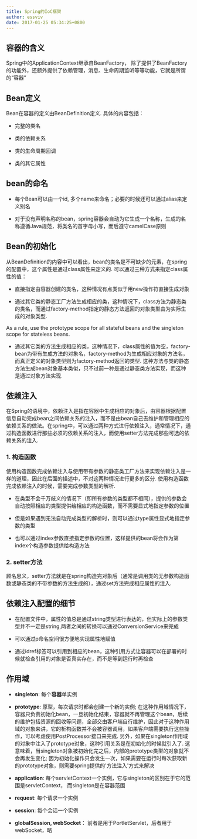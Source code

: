 ```yaml
---
title: Spring的IoC框架
author: essviv
date: 2017-01-25 05:34:25+0800
---
```


## 容器的含义

Spring中的ApplicationContext继承自BeanFactory， 除了提供了BeanFactory的功能外，还额外提供了依赖管理，消息、生命周期监听等等功能，它就是所谓的“容器”

## Bean定义

Bean在容器的定义由BeanDefinition定义. 具体的内容包括：

* 完整的类名

* 类的依赖关系

* 类的生命周期回调

* 类的其它属性

## bean的命名

* 每个Bean可以由一个id, 多个name来命名；必要的时候还可以通过alias来定义别名

* 对于没有声明名称的bean，spring容器会自动为它生成一个名称，生成的名称遵循Java规范，将类名的首字母小写，而后遵守camelCase原则

## Bean的初始化

从BeanDefinition的内容中可以看出，bean的类名是不可缺少的元素，在spring的配置中，这个属性是通过class属性来定义的. 可以通过三种方式来指定class属性的值：

* 直接指定由容器创建的类名，这种情况有点类似于用new操作符直接生成对象

* 通过其它类的静态工厂方法生成相应的类，这种情况下，class方法为静态类的类名，而通过factory-method指定的静态方法返回的对象类型由为实际生成的对象类型.

As a rule, use the prototype scope for all stateful beans and the singleton scope for stateless beans.

* 通过其它类的方法生成相应的类，这种情况下，class属性的值为空，factory-bean为带有生成方法的对象名，factory-method为生成相应对象的方法名，而真正定义的对象类型则为factory-method返回的类型. 这种方法与类的静态方法生成bean对象基本类似，只不过前一种是通过静态类方法实现，而这种是通过对象方法实现. 

## 依赖注入

在Spring的语境中，依赖注入是指在容器中生成相应的对象后，由容器根据配置信息自动完成bean之间依赖关系的注入，而不是由bean自己去维护和管理相应的依赖关系的做法。在spring中，可以通过两种方式进行依赖注入，通常情况下，通过构造函数进行那些必须的依赖关系的注入，而使用setter方法完成那些可选的依赖关系的注入. 

### 1. 构造函数

使用构造函数完成依赖注入与使用带有参数的静态类工厂方法来实现依赖注入是一样的道理，因此在后面的描述中，不对这两种情况进行更多的区分. 使用构造函数完成依赖注入的时候，需要完成参数类型的解析.

* 在类型不会千万歧义的情况下（即所有参数的类型都不相同），提供的参数会自动按照相应的类型提供给相应的构造函数，而不需要显式地指定参数的位置

* 但是如果遇到无法自动完成类型的解析时，则可以通过type属性显式地指定参数的类型

* 也可以通过index参数直接指定参数的位置，这样提供的bean将会作为第index个构造参数提供给构造方法

### 2. setter方法

顾名思义，setter方法就是在spring构造完对象后（通常是调用类的无参数构造函数或静态类的不带参数的方法生成的），通过set方法完成相应属性的注入. 

## 依赖注入配置的细节

* 在配置文件中，属性的值总是通过string类型进行表达的，但实际上的参数类型并不一定是string,两者之间的转换可以通过ConversionService来完成

* 可以通过p命名空间很方便地实现属性地赋值

* 通过idref标签可以引用到相应的bean，这种引用方式让容器可以在部署的时候就检查引用的对象是否真实存在，而不是等到运行时再检查

## 作用域

* **singleton**: 每个**容器**单实例

* **prototype**: 原型，每次请求时都会创建一个新的实例; 在这种作用域情况下，容器只负责初始化bean，一旦初始化结束，容器就不再管理这个bean，后续的维护包括资源的回收等问题，全部交由客户端自行维护，因此对于这种作用域的对象来讲，它的析构函数并不会被容器调用，如果客户端需要执行这些操作，可以考虑使用PostProcessor接口来完成. 
另外，如果在singleton作用域的对象中注入了prototype对象，这种引用关系是在初始化的时候就引入了. 这意味着，当singleton对象被初始化完之后，内部的prototype类型的对象就不会再发生变化; 因为初始化操作只会发生一次，如果需要在运行时每次获取新的prototype对象，则需要spring提供的'方法注入'方式来解决

* **application**: 每个servletContext一个实例，它与singleton的区别在于它的范围是servletContext， 而singleton是在容器范围

* **request**: 每个请求一个实例

* **session**: 每个会话一个实例

* **globalSession, webSocket**： 前者是用于PortletServlet，后者用于webSocket，略